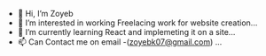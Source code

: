 - 👋 Hi, I’m Zoyeb
- 👀 I’m interested in working Freelacing work for website creation...
- 🌱 I’m currently learning React and implemeting it on a site...
- 📫 Can Contact me on email -(zoyebk07@gmail.com) ...

<!---
UzumakiUchiha/UzumakiUchiha is a ✨ special ✨ repository because its `README.md` (this file) appears on your GitHub profile.
You can click the Preview link to take a look at your changes.
--->
